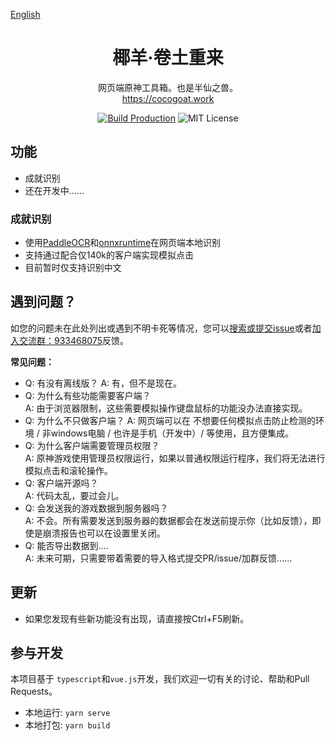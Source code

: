 [English](blob/main/README_en.md)
<div align="center">

# 椰羊·卷土重来
网页端原神工具箱。也是半仙之兽。  
https://cocogoat.work  

[![Build Production](https://github.com/YuehaiTeam/cocogoat-web/actions/workflows/build-production.yml/badge.svg)](https://github.com/YuehaiTeam/cocogoat-web/actions/workflows/build-production.yml)
![MIT License](https://shields.io/badge/license-MIT-green)

</div>

## 功能
 - 成就识别
 - 还在开发中......

### 成就识别
 - 使用[PaddleOCR](https://github.com/PaddlePaddle/PaddleOCR)和[onnxruntime](https://onnx.ai)在网页端本地识别
 - 支持通过配合仅140k的客户端实现模拟点击
 - 目前暂时仅支持识别中文

## 遇到问题？
如您的问题未在此处列出或遇到不明卡死等情况，您可以[搜索或提交issue](issues)或者[加入交流群：933468075](https://jq.qq.com/?_wv=1027&k=Pl2MFHcA)反馈。

**常见问题：**
 - Q: 有没有离线版？
   A: 有，但不是现在。
 - Q: 为什么有些功能需要客户端？  
   A: 由于浏览器限制，这些需要模拟操作键盘鼠标的功能没办法直接实现。
 - Q: 为什么不只做客户端？
   A: 网页端可以在 不想要任何模拟点击防止检测的环境 / 非windows电脑 / 也许是手机（开发中）/ 等使用，且方便集成。
 - Q: 为什么客户端需要管理员权限？  
   A: 原神游戏使用管理员权限运行，如果以普通权限运行程序，我们将无法进行模拟点击和滚轮操作。
 - Q: 客户端开源吗？  
   A: 代码太乱，要过会儿。
 - Q: 会发送我的游戏数据到服务器吗？  
   A: 不会。所有需要发送到服务器的数据都会在发送前提示你（比如反馈），即使是崩溃报告也可以在设置里关闭。
 - Q: 能否导出数据到....  
   A: 未来可期，只需要带着需要的导入格式提交PR/issue/加群反馈......

## 更新
 - 如果您发现有些新功能没有出现，请直接按Ctrl+F5刷新。  

## 参与开发 
本项目基于 `typescript`和`vue.js`开发，我们欢迎一切有关的讨论、帮助和Pull Requests。  
 - 本地运行: `yarn serve`
 - 本地打包: `yarn build`